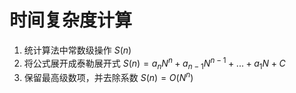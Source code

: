 # 时间复杂度计算

1. 统计算法中常数级操作 $S(n)$
2. 将公式展开成泰勒展开式 $S(n) = a_nN^n + a_{n-1}N^{n-1} + ... + a_1N + C$
3. 保留最高级数项，并去除系数 $S(n) = O(N^{n})$
